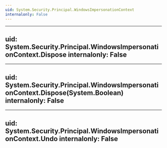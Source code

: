 ```yaml
---
uid: System.Security.Principal.WindowsImpersonationContext
internalonly: False
---
```


---
uid: System.Security.Principal.WindowsImpersonationContext.Dispose
internalonly: False
---

---
uid: System.Security.Principal.WindowsImpersonationContext.Dispose(System.Boolean)
internalonly: False
---

---
uid: System.Security.Principal.WindowsImpersonationContext.Undo
internalonly: False
---
